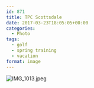 ```yaml
---
id: 871
title: TPC Scottsdale
date: 2017-03-23T18:05:05+00:00
categories: 
  - Photo
tags:
  - golf
  - spring training
  - vacation
format: image
---
```

![IMG_1013.jpeg](http://claycarson.net/wp-content/uploads/2017/04/IMG_1013.jpeg)
